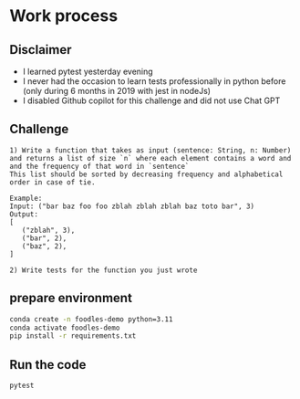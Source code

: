 # Work process

## Disclaimer

- I learned pytest yesterday evening
- I never had the occasion to learn tests professionally in python before (only during 6 months in 2019 with jest in nodeJs)
- I disabled Github copilot for this challenge and did not use Chat GPT

## Challenge

```
1) Write a function that takes as input (sentence: String, n: Number)
and returns a list of size `n` where each element contains a word and and the frequency of that word in `sentence`
This list should be sorted by decreasing frequency and alphabetical order in case of tie.

Example:
Input: ("bar baz foo foo zblah zblah zblah baz toto bar", 3)
Output:
[
   ("zblah", 3),
   ("bar", 2),
   ("baz", 2),
]

2) Write tests for the function you just wrote
```

## prepare environment

```bash
conda create -n foodles-demo python=3.11
conda activate foodles-demo
pip install -r requirements.txt
```

## Run the code

```bash
pytest
```
